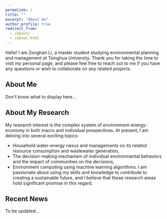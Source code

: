 ```yaml
---
permalink: /
title: ""
excerpt: "About me"
author_profile: true
redirect_from: 
  - /about/
  - /about.html
---
```


Hello! I am Zonghan Li, a master student studying environmental planning and management at Tsinghua University. Thank you for taking the time to visit my personal page, and please feel free to reach out to me if you have any questions or wish to collaborate on any related projects.

About Me
------
Don't know what to display here...

About My Research
------
My research interest is the complex system of environment-energy-economy in both macro and individual prespectives. At present, I am delving into several exciting topics:
* Household water-energy nexus and managements on its related resource consumption and wastewater generation,
* The decision-making mechanism of individual environmental behaviors and the impact of communities on the decisions,
* Environment computing using machine learning algorithms.
I am passionate about using my skills and knowledge to contribute to creating a sustainable future, and I believe that these research areas hold significant promise in this regard. 

Recent News
------
To be updated...
